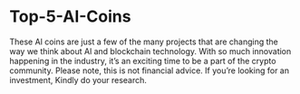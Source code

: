 # Top-5-AI-Coins
These Al coins are just a few of the many projects that are changing the way we think about Al and blockchain technology. With so much innovation happening in the industry, it’s an exciting time to be a part of the crypto community. Please note, this is not financial advice. If you’re looking for an investment, Kindly do your research. 
